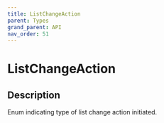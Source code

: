 ```yaml
---
title: ListChangeAction
parent: Types
grand_parent: API
nav_order: 51
---
```

# ListChangeAction
## Description
Enum indicating type of list change action initiated.
